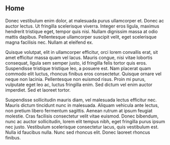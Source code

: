 ## Home

Donec vestibulum enim dolor, at malesuada purus ullamcorper et. Donec ac auctor
lectus. Ut fringilla scelerisque viverra. Integer eros ligula, maximus
hendrerit tristique eget, tempor quis nisi. Nullam dignissim massa at odio
mattis dapibus. Pellentesque ullamcorper suscipit velit, eget scelerisque magna
facilisis nec. Nullam at eleifend ex.

Quisque volutpat, elit in ullamcorper efficitur, orci lorem convallis erat, sit
amet efficitur massa quam vel lacus. Mauris congue, nisi vitae lobortis
consequat, ligula sem semper justo, id fringilla felis tortor quis eros.
Suspendisse tristique tristique leo, a posuere est. Nam placerat quam commodo
elit luctus, rhoncus finibus eros consectetur. Quisque ornare vel neque non
lacinia. Pellentesque non euismod risus. Proin mi purus, vulputate eget leo ac,
luctus fringilla enim. Sed dictum vel enim auctor imperdiet. Sed et laoreet
tortor.

Suspendisse sollicitudin mauris diam, vel malesuada lectus efficitur nec.
Mauris dictum tincidunt nunc in malesuada. Aliquam vehicula ante lectus, non
pretium libero fermentum sagittis. Aenean rutrum at ipsum feugiat molestie.
Cras facilisis consectetur velit vitae euismod. Donec bibendum, nunc ac auctor
sollicitudin, lorem elit tempus nibh, eget fringilla purus ipsum nec justo.
Vestibulum scelerisque consectetur lacus, quis vestibulum est. Nulla id
faucibus nulla. Nunc sed rhoncus elit. Donec laoreet rhoncus finibus.
